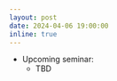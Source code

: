 ```yaml
---
layout: post
date: 2024-04-06 19:00:00
inline: true
---
```


<!-- - Upcoming ML4Sci WG:
  - **Recent Advances in Explainable Clustering (6/22)**
  - by *Chengyuan Deng*
  - 29 Oxford St, Pierce Hall 213 Brooks Room, Cambridge 18 Hammond St, Cambridge
  - 7:30 PM: talk begins

- Upcoming general topic seminar:
  - TBD
  - **Title: Predicting Arbitrary State Properties from Single Hamiltonian Quench Dynamics (2/24)**
  - by *Zhenhuan Liu*
  - Palfrey House, 18 Hammond St, Cambridge, 7:00 PM
  - Abstract: analog 量子模拟一般用于量子多体问题的研究，是量子计算的一种重要路径。一般来讲，analog量子模拟的平台只能做一些特定的量子演化，也就是说系统的哈密顿量形式非常受限，例如光晶格，里德堡系统都有自己特有的哈密顿量形式。这样受限的量子演化能力对于模拟一些特定的量子多体问题是足够的，但是会对量子测量带来极大的影响。具体来说，任何一个量子信息处理任务，包括量子计算，在任务的最后总是需要获得系统的某一种信息，例如关联函数，保真度，以及纠缠熵。这些物理量的测量需要我们有执行某一种具体的量子演化的能力，而 analog 量子系统却并不擅长执行我们所希望的量子演化。因此现在大多数的 analog 量子模拟任务最终只能测量粒子数关联等非常少的物理量。 -->

- Upcoming seminar:
    - TBD
